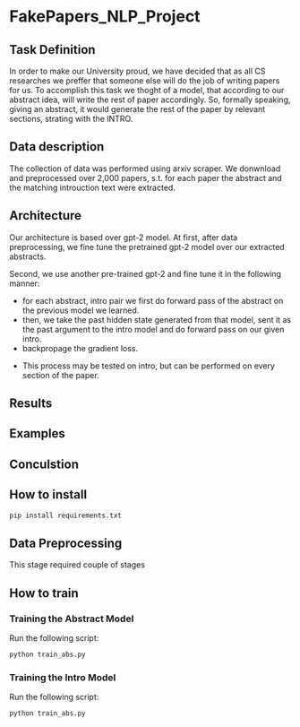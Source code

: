 # FakePapers_NLP_Project

## Task Definition
In order to make our University proud, we have decided that as all CS researches we preffer that someone else will do the job of writing papers for us. To accomplish this task we thoght of a model, that according to our abstract idea, will write the rest of paper accordingly. So, formally speaking, giving an abstract, it would generate the rest of the paper by relevant sections, strating with the INTRO.

## Data description
The collection of data was performed using arxiv scraper. We donwnload and preprocessed over 2,000 papers, s.t. for each paper the abstract and the matching introuction text were extracted.

## Architecture
Our architecture is based over gpt-2 model. At first, after data preprocessing, we fine tune the pretrained gpt-2 model over our extracted abstracts.

Second, we use another pre-trained gpt-2 and fine tune it in the following manner:
- for each abstract, intro pair we first do forward pass of the abstract on the previous model we learned.
- then, we take the past hidden state generated from that model, sent it as the past argument to the intro model and do forward pass on our given intro.
- backpropage the gradient loss.

* This process may be tested on intro, but can be performed on every section of the paper.



## Results

## Examples

## Conculstion

## How to install

```bash 
pip install requirements.txt 
```

## Data Preprocessing

This stage required couple of stages 

## How to train

### Training the Abstract Model 
Run the following script:

```bash
python train_abs.py
```
### Training the Intro Model
Run the following script:

```bash
python train_abs.py
```
